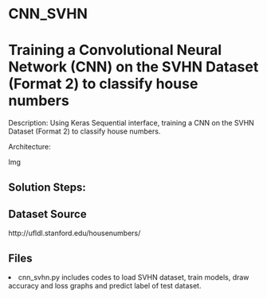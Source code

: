 # CNN_SVHN

<h1>Training a Convolutional Neural Network (CNN) on the SVHN Dataset (Format 2) to classify house numbers</h1>

Description: Using Keras Sequential interface, training a CNN on the SVHN Dataset (Format 2) to classify house numbers.

Architecture:

Img

<h2>Solution Steps:</h2>

<h2>Dataset Source</h2>
http://ufldl.stanford.edu/housenumbers/


<h2>Files</h2>
<li>cnn_svhn.py includes codes to load SVHN dataset, train models, draw accuracy and loss graphs and predict label of test dataset.</li>
